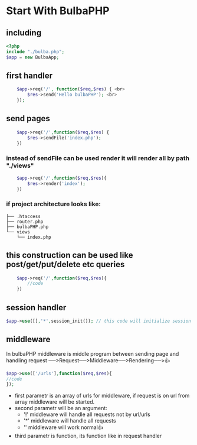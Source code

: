 # Start With BulbaPHP
## including
```php 
<?php
include "./bulba.php";
$app = new BulbaApp;
```
## first handler
```php
    $app->req('/', function($req,$res) { <br>
        $res->send('Hello bulbaPHP'); <br>
    });
```

## send pages

```php
    $app->req('/',function($req,$res) {
        $res->sendFile('index.php');
    })
```
### instead of sendFile can be used render it will render all by path "./views"

```php 
    $app->req('/',function($req,$res){
        $res->render('index');
    })
```
### if project architecture looks like:
```
├── .htaccess
├── router.php
├── bulbaPHP.php
└── views
    └── index.php
```


## this construction can be used like post/get/put/delete etc queries
```php
    $app->req('/',function($req,$res){
        //code
    })
```

## session handler

```php
$app->use([],'*',session_init()); // this code will initialize session
```

## middleware
In bulbaPHP middleware is middle program between sending page and handling request 
──>Request──>Middleware──>Rendering──>👍
```php 
$app->use(['/urls'],function($req,$res){
//code
});
```
- first parametr is an array of urls for middleware, if request is on url from array middleware will be started.
- second parametr will be an argument:
    - '!' middleware will handle all requests not by url/urls
    - '*' middleware will handle all requests
    - '' middleware will work normal👍
- third parametr is function, its function like in request handler

<!-- 
## for work with MYSQL we can use BulbaAppMySql
```php
    $mysql = new BulbaAppMySql($url,$username,$password,$database)
```

## use Mysql for get array
```php 
$request = $mysql->QueryAssoc($sql_query);
```

### Or get mysqli_result
```php 
$request = $mysql->query($sql_query);
``` -->
